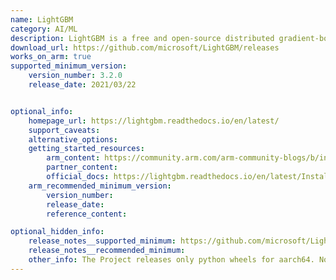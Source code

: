 ```yaml
---
name: LightGBM
category: AI/ML
description: LightGBM is a free and open-source distributed gradient-boosting framework for machine learning that uses tree based learning algorithms.
download_url: https://github.com/microsoft/LightGBM/releases
works_on_arm: true
supported_minimum_version:
    version_number: 3.2.0
    release_date: 2021/03/22


optional_info:
    homepage_url: https://lightgbm.readthedocs.io/en/latest/
    support_caveats:
    alternative_options:
    getting_started_resources:
        arm_content: https://community.arm.com/arm-community-blogs/b/infrastructure-solutions-blog/posts/xgboost-lightgbm-aws-graviton3
        partner_content:
        official_docs: https://lightgbm.readthedocs.io/en/latest/Installation-Guide.html
    arm_recommended_minimum_version:
        version_number:
        release_date:
        reference_content:

optional_hidden_info:
    release_notes__supported_minimum: https://github.com/microsoft/LightGBM/releases/tag/v3.2.0
    release_notes__recommended_minimum:
    other_info: The Project releases only python wheels for aarch64. No other executables are being released for aarch64.
---
```

